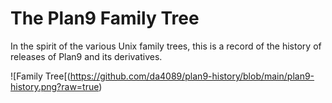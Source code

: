 # The Plan9 Family Tree

In the spirit of the various Unix family trees, this is a record of
the history of releases of Plan9 and its derivatives.

![Family Tree[(https://github.com/da4089/plan9-history/blob/main/plan9-history.png?raw=true)
